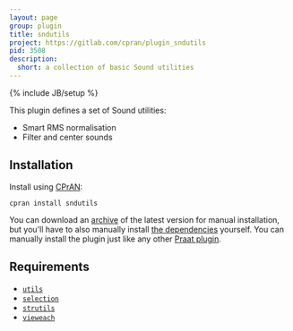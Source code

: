```yaml
---
layout: page
group: plugin
title: sndutils
project: https://gitlab.com/cpran/plugin_sndutils
pid: 3508
description:
  short: a collection of basic Sound utilities
---
```

{% include JB/setup %}

This plugin defines a set of Sound utilities:

* Smart RMS normalisation
* Filter and center sounds

## Installation

Install using [CPrAN][]:

    cpran install sndutils

You can download an [archive][] of the latest version for manual installation,
but you'll have to also manually install [the dependencies](#requirements)
yourself. You can manually install the plugin just like any other [Praat
plugin][plugins].

[plugins]: http://www.fon.hum.uva.nl/praat/manual/plug-ins.html
[archive]: https://gitlab.com/cpran/plugin_sndutils/repository/archive.zip
[cpran]:   https://cpran.net

## Requirements

* [`utils`](/plugins/utils)
* [`selection`](/plugins/selection)
* [`strutils`](/plugins/strutils)
* [`vieweach`](/plugins/vieweach)
